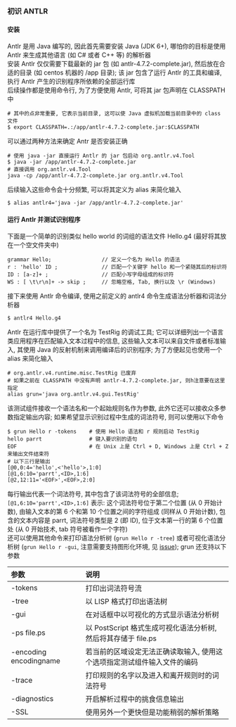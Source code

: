 ### 初识 ANTLR

#### 安装
Antlr 是用 Java 编写的, 因此首先需要安装 Java (JDK 6+), 哪怕你的目标是使用 Antlr 来生成其他语言 (如 C# 或者 C++ 等) 的解析器  
安装 Antlr 仅仅需要下载最新的 jar 包 (如 antlr-4.7.2-complete.jar), 然后放在合适的目录 (如 centos 机器的 /app 目录); 该 jar 包含了运行 Antlr 的工具和编译, 执行 Antlr 产生的识别程序所依赖的全部运行库  
后续操作都是使用命令行, 为了方便使用 Antlr, 可将其 jar 包声明在 CLASSPATH 中
```
# 其中的点非常重要, 它表示当前目录, 这可以使 Java 虚拟机加载当前目录中的 class 文件
$ export CLASSPATH=.:/app/antlr-4.7.2-complete.jar:$CLASSPATH
```
可以通过两种方法来确定 Antr 是否安装正确
```
# 使用 java -jar 直接运行 Antlr 的 jar 包启动 org.antlr.v4.Tool
$ java -jar /app/antlr-4.7.2-complete.jar
# 直接调用 org.antlr.v4.Tool
java -cp /app/antlr-4.7.2-complete.jar org.antlr.v4.Tool
```
后续输入这些命令会十分频繁, 可以将其定义为 alias 来简化输入
```
$ alias antlr4='java -jar /app/antlr-4.7.2-complete.jar'
```

#### 运行 Antlr 并测试识别程序
下面是一个简单的识别类似 hello world 的词组的语法文件 Hello.g4 (最好将其放在一个空文件夹中)
```
grammar Hello;                // 定义一个名为 Hello 的语法
r : 'hello' ID ;              // 匹配一个关键字 hello 和一个紧随其后的标识符
ID : [a-z]+ ;                 // 匹配小写字母组成的标识符
WS : [ \t\r\n]+ -> skip ;     // 忽略空格, Tab, 换行以及 \r (Windows)
```
接下来使用 Antlr 命令编译, 使用之前定义的 antlr4 命令生成语法分析器和词法分析器
```
$ antlr4 Hello.g4
```
Antlr 在运行库中提供了一个名为 TestRig 的调试工具; 它可以详细列出一个语言类应用程序在匹配输入文本过程中的信息, 这些输入文本可以来自文件或者标准输入, 其使用 Java 的反射机制来调用编译后的识别程序; 为了方便起见也使用一个 alias 来简化输入
```
# org.antlr.v4.runtime.misc.TestRig 已废弃
# 如果之前在 CLASSPATH 中没有声明 antlr-4.7.2-complete.jar, 则h注意要在这里指定
alias grun='java org.antlr.v4.gui.TestRig'
```
该测试组件接收一个语法名和一个起始规则名作为参数, 此外它还可以接收众多参数指定输出内容; 如果希望显示识别过程中生成的词法符号, 则可以使用以下命令
```
$ grun Hello r -tokens    # 使用 Hello 语法和 r 规则启动 TestRig
hello parrt               # 键入要识别的语句
EOF                       # 在 Unix 上是 Ctrl + D, Windows 上是 Ctrl + Z 来输出文件结束符
# 以下三行是输出
[@0,0:4='hello',<'hello'>,1:0]
[@1,6:10='parrt',<ID>,1:6]
[@2,12:11='<EOF>',<EOF>,2:0]
```
每行输出代表一个词法符号, 其中包含了该词法符号的全部信息; `[@1,6:10='parrt',<ID>,1:6]` 表示: 这个词法符号位于第二个位置 (从 0 开始计数), 由输入文本的第 6 个和第 10 个位置之间的字符组成 (同样从 0 开始计数), 包含的文本内容是 parrt, 词法符号类型是 2 (即 ID), 位于文本第一行的第 6 个位置处 (从 0 开始技术, tab 符号被看作一个字符)  
还可以使用其他命令来打印语法分析树 (`grun Hello r -tree`) 或者可视化语法分析树 (`grun Hello r -gui`, 注意需要支持图形化环境, 见 [issue](https://github.com/antlr/antlr4/issues/844)); grun 还支持以下参数

| 参数 | 说明 |
| :--- | :--- |
| -tokens | 打印出词法符号流 |
| -tree | 以 LISP 格式打印出语法树 |
| -gui | 在对话框中以可视化的方式显示语法分析树 |
| -ps file.ps | 以 PostScript 格式生成可视化语法分析树, 然后将其存储于 file.ps |
| -encoding encodingname | 若当前的区域设定无法正确读取输入, 使用这个选项指定测试组件输入文件的编码 |
| -trace | 打印规则的名字以及进入和离开规则时的词法符号 |
| -diagnostics |开启解析过程中的挑食信息输出 |
| -SSL | 使用另外一个更快但是功能稍弱的解析策略 |
